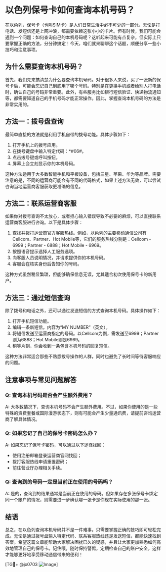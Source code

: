 # 以色列保号卡如何查询本机号码？

在以色列，保号卡（也叫SIM卡）是人们日常生活中必不可少的一部分。无论是打电话、发短信还是上网冲浪，都需要依赖这张小小的卡片。但有时候，我们可能会遇到一个问题：如何查询自己的本机号码呢？这听起来可能有点复杂，但实际上只要掌握正确的方法，分分钟搞定！今天，咱们就来聊聊这个话题，顺便分享一些小技巧和注意事项。

## 为什么需要查询本机号码？

首先，我们先来搞清楚为什么要查询本机号码。对于很多人来说，买了一张新的保号卡后，可能会忘记自己到底用了哪个号码。特别是在更换手机或者给别人打电话时，确认自己的号码非常重要。此外，有些服务比如银行短信验证、快递物流通知等，都需要知道自己的手机号码才能正常操作。因此，掌握查询本机号码的方法是非常实用的。

## 方法一：拨号盘查询

最简单直接的方法就是利用手机自带的拨号功能。具体步骤如下：

1. 打开手机上的拨号应用。
2. 在拨号键盘中输入特定代码：*#06#。
3. 点击拨号键或呼叫按钮。
4. 屏幕上会立刻显示你的本机号码。

这种方法适用于大多数智能手机和平板设备，包括三星、苹果、华为等品牌。需要注意的是，不同的运营商可能会有不同的代码格式，如果上述方法无效，可以尝试咨询当地运营商客服获取更准确的信息。

## 方法二：联系运营商客服

如果你对拨号查询不太放心，或者担心输入错误导致不必要的麻烦，可以直接联系运营商客服进行咨询。以下是具体步骤：

1. 查找并拨打运营商官方客服热线。例如，以色列的主要移动通信公司有Cellcom、Partner、Hot Mobile等，它们的服务热线分别是：Cellcom - 6999；Partner - 6888；Hot Mobile - 6969。
2. 按照语音提示选择人工服务选项。
3. 向客服人员说明情况，并请求提供你的本机号码。
4. 客服会在核实身份后告知你的号码。

这种方式虽然稍显繁琐，但能够确保信息无误，尤其适合初次使用保号卡的新用户。

## 方法三：通过短信查询

除了拨号和电话之外，还可以通过发送短信的方式查询本机号码。具体操作如下：

1. 打开手机短信功能。
2. 编辑一条新短信，内容为“MY NUMBER”（英文）。
3. 将短信发送至运营商指定的号码。以Cellcom为例，需发送至6999；Partner则为6888；Hot Mobile则是6969。
4. 稍等片刻，你会收到一条包含本机号码的回复短信。

这种方法非常适合那些不熟悉拨号操作的人群，同时也避免了长时间等待客服响应的问题。

## 注意事项与常见问题解答

### Q: 查询本机号码是否会产生额外费用？
A: 大多数情况下，查询本机号码不会产生额外费用。不过，如果你使用的是一些特殊的资费套餐或国际漫游状态下，则有可能会产生少量通讯费，请提前咨询运营商了解具体情况。

### Q: 如果忘记了自己的保号卡密码怎么办？
A: 如果忘记了保号卡密码，可以通过以下途径找回：
- 使用注册邮箱登录运营商官网找回；
- 拨打客服热线申请重置密码；
- 前往营业厅办理相关手续。

### Q: 查询到的号码一定是当前正在使用的号码吗？
A: 是的，查询到的结果通常是当前正在使用的号码。但如果存在多张保号卡绑定同一个账户的情况，则需要进一步确认哪一张卡是你现在实际使用的那一张。

## 结语

总之，在以色列查询本机号码并不是一件难事，只需要掌握正确的技巧即可轻松完成。无论是通过拨号盘输入特定代码、联系客服热线还是发送短信，都能快速找到答案。希望这篇文章能帮助大家解决困扰已久的疑惑，并且让大家更加熟悉如何高效地管理自己的保号卡。记住哦，随时保持警惕，定期检查自己的账户安全，这样才能够更好地享受移动通信带来的便利！

[TG💪+ @jx0703 ![Image](https://github.com/user-attachments/assets/dbca1d08-cadb-493c-b0ec-ad6f7a83f270)]